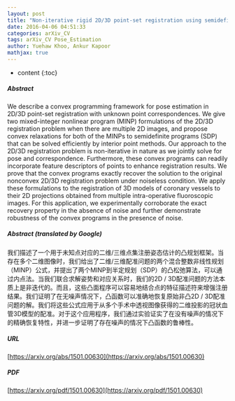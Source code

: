 ```yaml
---
layout: post
title: "Non-iterative rigid 2D/3D point-set registration using semidefinite programming"
date: 2016-04-06 04:51:33
categories: arXiv_CV
tags: arXiv_CV Pose_Estimation
author: Yuehaw Khoo, Ankur Kapoor
mathjax: true
---
```


* content
{:toc}

##### Abstract
We describe a convex programming framework for pose estimation in 2D/3D point-set registration with unknown point correspondences. We give two mixed-integer nonlinear program (MINP) formulations of the 2D/3D registration problem when there are multiple 2D images, and propose convex relaxations for both of the MINPs to semidefinite programs (SDP) that can be solved efficiently by interior point methods. Our approach to the 2D/3D registration problem is non-iterative in nature as we jointly solve for pose and correspondence. Furthermore, these convex programs can readily incorporate feature descriptors of points to enhance registration results. We prove that the convex programs exactly recover the solution to the original nonconvex 2D/3D registration problem under noiseless condition. We apply these formulations to the registration of 3D models of coronary vessels to their 2D projections obtained from multiple intra-operative fluoroscopic images. For this application, we experimentally corroborate the exact recovery property in the absence of noise and further demonstrate robustness of the convex programs in the presence of noise.

##### Abstract (translated by Google)
我们描述了一个用于未知点对应的二维/三维点集注册姿态估计的凸规划框架。当存在多个二维图像时，我们给出了二维/三维配准问题的两个混合整数非线性规划（MINP）公式，并提出了两个MINP到半定规划（SDP）的凸松弛算法，可以通过内点法。当我们联合求解姿势和对应关系时，我们的2D / 3D配准问题的方法本质上是非迭代的。而且，这些凸面程序可以容易地结合点的特征描述符来增强注册结果。我们证明了在无噪声情况下，凸函数可以准确地恢复原始非凸2D / 3D配准问题的解。我们将这些公式应用于从多个手术中透视图像获得的二维投影的冠状血管3D模型的配准。对于这个应用程序，我们通过实验证实了在没有噪声的情况下的精确恢复特性，并进一步证明了存在噪声的情况下凸函数的鲁棒性。

##### URL
[https://arxiv.org/abs/1501.00630](https://arxiv.org/abs/1501.00630)

##### PDF
[https://arxiv.org/pdf/1501.00630](https://arxiv.org/pdf/1501.00630)

